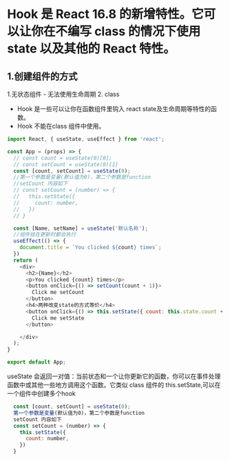 # Hook 是 React 16.8 的新增特性。它可以让你在不编写 class 的情况下使用 state 以及其他的 React 特性。

## 1.创建组件的方式

1.无状态组件 - 无法使用生命周期
2. class
* Hook 是一些可以让你在函数组件里钩入 react state及生命周期等特性的函数。 
* Hook 不能在class 组件中使用。
```javascript
import React, { useState, useEffect } from 'react';

const App = (props) => {
  // const count = useState(0)[0];
  // const setCount = useState(0)[1]
  const [count, setCount] = useState(0);
  //第一个参数是变量(默认值为0)，第二个参数是function
  //setCount 内容如下 
  // const setCount = (number) => {
  //   this.setState({
  //     count: number,
  //   })
  // }

  const [Name, setName] = useState('默认名称');
  //组件挂在更新时都会执行
  useEffect(() => {
    document.title = `You clicked ${count} times`;
  })
  return (
    <div>
      <h2>{Name}</h2>
      <p>You clicked {count} times</p>
      <button onClick={() => setCount(count + 1)}>
        Click me setCount
      </button>
      <h4>两种改变state的方式等价</h4>
      <button onClick={() => this.setState({ count: this.state.count + 1})}>
        Click me setState
      </button>

    </div>
  );
}

export default App;
```


useState 会返回一对值：当前状态和一个让你更新它的函数，你可以在事件处理函数中或其他一些地方调用这个函数。它类似 class 组件的 this.setState,可以在一个组件中创建多个hook

```javascript
  const [count, setCount] = useState(0);
  第一个参数是变量(默认值为0)，第二个参数是function
  setCount 内容如下 
  const setCount = (number) => {
    this.setState({
      count: number,
    })
  }
```